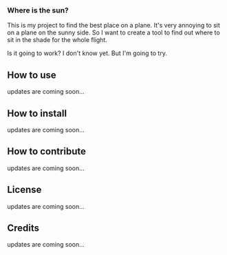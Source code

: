 ### Where is the sun?

This is my project to find the best place on a plane.
It's very annoying to sit on a plane on the sunny side.
So I want to create a tool to find out where to sit in the shade for the whole flight.

Is it going to work? I don't know yet. But I'm going to try.

## How to use

updates are coming soon...

## How to install

updates are coming soon...

## How to contribute

updates are coming soon...

## License

updates are coming soon...

## Credits

updates are coming soon...
